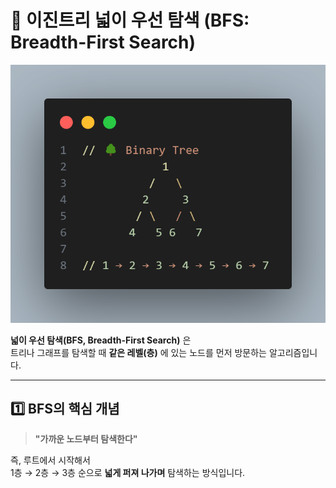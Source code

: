 # 🌳 이진트리 넓이 우선 탐색 (BFS: Breadth-First Search)

![BFS](../images/BFS.png)

**넓이 우선 탐색(BFS, Breadth-First Search)** 은  
트리나 그래프를 탐색할 때 **같은 레벨(층)** 에 있는 노드를 먼저 방문하는 알고리즘입니다.

---

## 1️⃣ BFS의 핵심 개념

> **"가까운 노드부터 탐색한다"**

즉, 루트에서 시작해서  
1층 → 2층 → 3층 순으로 **넓게 퍼져 나가며** 탐색하는 방식입니다.
